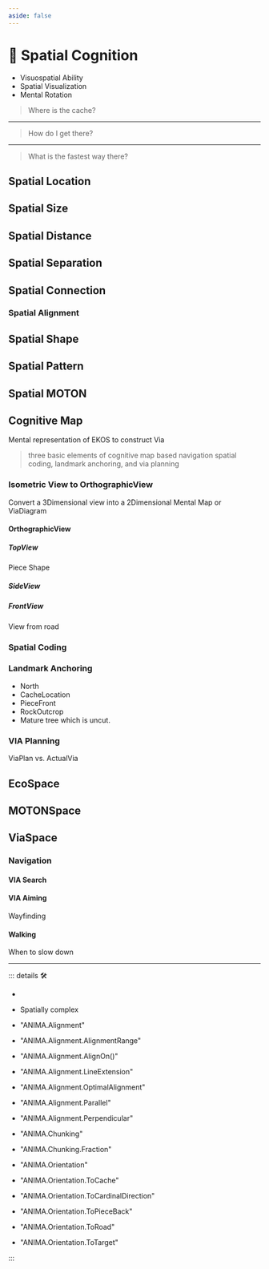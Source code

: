 ```yaml
---
aside: false
---
```

# 💜 <anima>Spatial Cognition</anima>

- Visuospatial Ability
- Spatial Visualization
- Mental Rotation

> Where is the cache?
---
> How do I get there?
---
> What is the fastest way there?

## Spatial Location

## Spatial Size

## Spatial Distance

## Spatial Separation

## Spatial Connection

### Spatial Alignment

## Spatial Shape

## Spatial Pattern

## Spatial MOTON

## Cognitive Map

Mental representation of EKOS to construct Via

> three basic elements of cognitive map based navigation spatial coding, landmark anchoring, and via planning

### Isometric View to OrthographicView

Convert a 3Dimensional view into a 2Dimensional Mental Map or ViaDiagram

#### OrthographicView

##### TopView

Piece Shape

##### SideView

##### FrontView

View from road

### Spatial Coding

### Landmark Anchoring

- North
- CacheLocation
- PieceFront
- RockOutcrop
- Mature tree which is uncut.

### VIA Planning

ViaPlan vs. ActualVia

## <ekos>EcoSpace</ekos>

## <motor>MOTONSpace</motor>

## <via>ViaSpace</via>

### Navigation

#### VIA Search

#### VIA Aiming

Wayfinding

#### Walking

When to slow down

---

<!-- =================================================== -->
<!-- =================================================== -->
<!-- =================================================== -->
<!-- =================================================== -->
<!-- =================================================== -->
::: details 🛠

-

- Spatially complex

- "ANIMA.Alignment"
- "ANIMA.Alignment.AlignmentRange"
- "ANIMA.Alignment.AlignOn()"
- "ANIMA.Alignment.LineExtension"
- "ANIMA.Alignment.OptimalAlignment"
- "ANIMA.Alignment.Parallel"
- "ANIMA.Alignment.Perpendicular"
- "ANIMA.Chunking"
- "ANIMA.Chunking.Fraction"
- "ANIMA.Orientation"
- "ANIMA.Orientation.ToCache"
- "ANIMA.Orientation.ToCardinalDirection"
- "ANIMA.Orientation.ToPieceBack"
- "ANIMA.Orientation.ToRoad"
- "ANIMA.Orientation.ToTarget"

:::
